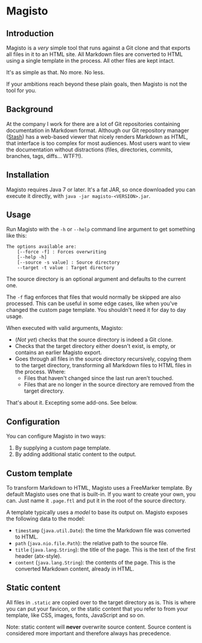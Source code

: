 # Magisto

## Introduction

Magisto is a *very* simple tool that runs against a Git clone and that exports all files in it to an HTML site. All Markdown files are converted to HTML using a single template in the process. All other files are kept intact.

It's as simple as that. No more. No less.

If your ambitions reach beyond these plain goals, then Magisto is not the tool for you.

## Background

At the company I work for there are a lot of Git repositories containing documentation in Markdown format. Although our Git repository manager ([Stash](http://www.atlassian.com/stash)) has a web-based viewer that nicely renders Markdown as HTML, that interface is too complex for most audiences. Most users want to view the documentation without distractions (files, directories, commits, branches, tags, diffs... WTF?!).

## Installation

Magisto requires Java 7 or later. It's a fat JAR, so once downloaded you can execute it directly, with `java -jar magisto-<VERSION>.jar`.

## Usage

Run Magisto with the `-h` or `--help` command line argument to get something like this:

```raw
The options available are:
	[--force -f] : Forces overwriting
	[--help -h]
	[--source -s value] : Source directory
	--target -t value : Target directory
```

The source directory is an optional argument and defaults to the current one.

The `-f` flag enforces that files that would normally be skipped are also processed. This can be useful in some edge cases, like when you've changed the custom page template. You shouldn't need it for day to day usage.

When executed with valid arguments, Magisto:

* (*Not yet*) checks that the source directory is indeed a Git clone.
* Checks that the target directory either doesn't exist, is empty, or contains an earlier Magisto export.
* Goes through all files in the source directory recursively, copying them to the target directory, transforming all Markdown files to HTML files in the process. Where:
    * Files that haven't changed since the last run aren't touched.
    * Files that are no longer in the source directory are removed from the target directory.

That's about it. Excepting some add-ons. See below.

## Configuration

You can configure Magisto in two ways:

1. By supplying a custom page template.
2. By adding additional static content to the output.

## Custom template

To transform Markdown to HTML, Magisto uses a FreeMarker template. By default Magisto uses one that is built-in. If you want to create your own, you can. Just name it `.page.ftl` and put it in the root of the source directory.

A template typically uses a *model* to base its output on. Magisto exposes the following data to the model:

* `timestamp` (`java.util.Date`): the time the Markdown file was converted to HTML.
* `path` (`java.nio.file.Path`): the relative path to the source file.
* `title` (`java.lang.String`): the title of the page. This is the text of the first header (atx-style).
* `content` (`java.lang.String`): the contents of the page. This is the converted Markdown content, already in HTML.

## Static content

All files in `.static` are copied over to the target directory as is. This is where you can put your favicon, or the static content that you refer to from your template, like CSS, images, fonts, JavaScript and so on.

Note: static content will **never** overwrite source content. Source content is considered more important and therefore always has precedence.
